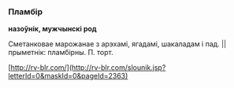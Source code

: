 ### Пламбір
**назоўнік, мужчынскі род**

Сметанковае марожанае з арэхамі, ягадамі, шакаладам і пад. || прыметнік: пламбірны. П. торт.

<a rel="author">[http://rv-blr.com/](http://rv-blr.com/slounik.jsp?letterId=0&maskId=0&pageId=2363)</a>
